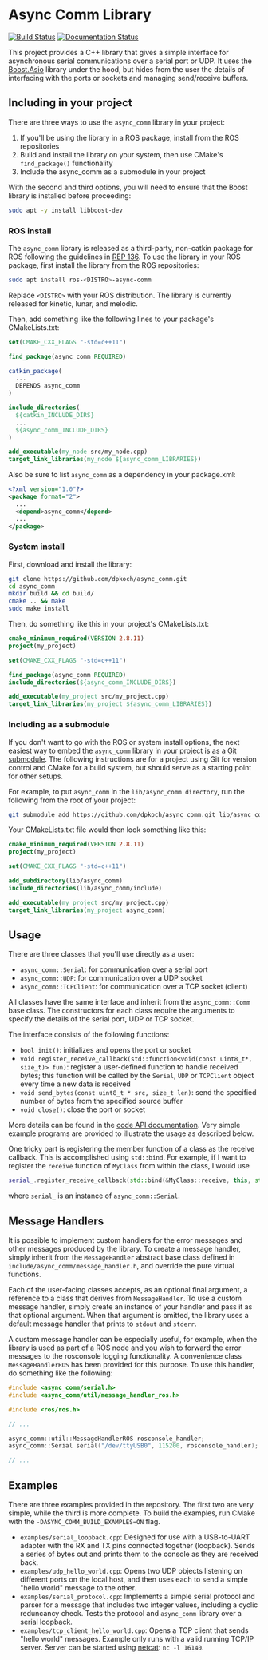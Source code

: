 # Async Comm Library

[![Build Status](http://build.ros.org/buildStatus/icon?job=Mdev__async_comm__ubuntu_bionic_amd64)](http://build.ros.org/job/Mdev__async_comm__ubuntu_bionic_amd64)
[![Documentation Status](https://codedocs.xyz/dpkoch/async_comm.svg)](https://codedocs.xyz/dpkoch/async_comm/)

This project provides a C++ library that gives a simple interface for asynchronous serial communications over a serial port or UDP.
It uses the [Boost.Asio](http://www.boost.org/doc/libs/master/doc/html/boost_asio.html) library under the hood, but hides from the user the details of interfacing with the ports or sockets and managing send/receive buffers.

## Including in your project

There are three ways to use the `async_comm` library in your project:

  1. If you'll be using the library in a ROS package, install from the ROS repositories
  2. Build and install the library on your system, then use CMake's `find_package()` functionality
  3. Include the async_comm as a submodule in your project

With the second and third options, you will need to ensure that the Boost library is installed before proceeding:

```bash
sudo apt -y install libboost-dev
```

### ROS install

The `async_comm` library is released as a third-party, non-catkin package for ROS following the guidelines in [REP 136](http://www.ros.org/reps/rep-0136.html). To use the library in your ROS package, first install the library from the ROS repositories:

```bash
sudo apt install ros-<DISTRO>-async-comm
```

Replace `<DISTRO>` with your ROS distribution. The library is currently released for kinetic, lunar, and melodic.

Then, add something like the following lines to your package's CMakeLists.txt:

```CMake
set(CMAKE_CXX_FLAGS "-std=c++11")

find_package(async_comm REQUIRED)

catkin_package(
  ...
  DEPENDS async_comm
)

include_directories(
  ${catkin_INCLUDE_DIRS}
  ...
  ${async_comm_INCLUDE_DIRS}
)

add_executable(my_node src/my_node.cpp)
target_link_libraries(my_node ${async_comm_LIBRARIES})
```

Also be sure to list `async_comm` as a dependency in your package.xml:

```XML
<?xml version="1.0"?>
<package format="2">
  ...
  <depend>async_comm</depend>
  ...
</package>
```

### System install

First, download and install the library:

```bash
git clone https://github.com/dpkoch/async_comm.git
cd async_comm
mkdir build && cd build/
cmake .. && make
sudo make install
```

Then, do something like this in your project's CMakeLists.txt:

```CMake
cmake_minimum_required(VERSION 2.8.11)
project(my_project)

set(CMAKE_CXX_FLAGS "-std=c++11")

find_package(async_comm REQUIRED)
include_directories(${async_comm_INCLUDE_DIRS})

add_executable(my_project src/my_project.cpp)
target_link_libraries(my_project ${async_comm_LIBRARIES})
```

### Including as a submodule

If you don't want to go with the ROS or system install options, the next easiest way to embed the `async_comm` library in your project is as a [Git submodule](https://git-scm.com/docs/gitsubmodules). The following instructions are for a project using Git for version control and CMake for a build system, but should serve as a starting point for other setups.

For example, to put `async_comm` in the `lib/async_comm directory`, run the following from the root of your project:

```bash
git submodule add https://github.com/dpkoch/async_comm.git lib/async_comm
```

Your CMakeLists.txt file would then look something like this:

```CMake
cmake_minimum_required(VERSION 2.8.11)
project(my_project)

set(CMAKE_CXX_FLAGS "-std=c++11")

add_subdirectory(lib/async_comm)
include_directories(lib/async_comm/include)

add_executable(my_project src/my_project.cpp)
target_link_libraries(my_project async_comm)
```

## Usage

There are three classes that you'll use directly as a user:

  - `async_comm::Serial`: for communication over a serial port
  - `async_comm::UDP`: for communication over a UDP socket
  - `async_comm::TCPClient`: for communication over a TCP socket (client)

All classes have the same interface and inherit from the `async_comm::Comm` base class.
The constructors for each class require the arguments to specify the details of the serial port, UDP or TCP socket.

The interface consists of the following functions:

  - `bool init()`: initializes and opens the port or socket
  - `void register_receive_callback(std::function<void(const uint8_t*, size_t)> fun)`: register a user-defined function to handle received bytes; this function will be called by the `Serial`, `UDP` or `TCPClient` object every time a new data is received
  - `void send_bytes(const uint8_t * src, size_t len)`: send the specified number of bytes from the specified source buffer
  - `void close()`: close the port or socket

More details can be found in the [code API documentation](https://codedocs.xyz/dpkoch/async_comm/).
Very simple example programs are provided to illustrate the usage as described below.

One tricky part is registering the member function of a class as the receive callback. This is accomplished using `std::bind`. For example, if I want to register the `receive` function of `MyClass` from within the class, I would use

```C++
serial_.register_receive_callback(std::bind(&MyClass::receive, this, std::placeholders::_1, std::placeholders::_2));
```

where `serial_` is an instance of `async_comm::Serial`.

## Message Handlers

It is possible to implement custom handlers for the error messages and other messages produced by the library. To create a message handler, simply inherit from the `MessageHandler` abstract base class defined in `include/async_comm/message_handler.h`, and override the pure virtual functions.

Each of the user-facing classes accepts, as an optional final argument, a reference to a class that derives from `MessageHandler`. To use a custom message handler, simply create an instance of your handler and pass it as that optional argument. When that argument is omitted, the library uses a default message handler that prints to `stdout` and `stderr`.

A custom message handler can be especially useful, for example, when the library is used as part of a ROS node and you wish to forward the error messages to the rosconsole logging functionality. A convenience class `MessageHandlerROS` has been provided for this purpose. To use this handler, do something like the following:

```C++
#include <async_comm/serial.h>
#include <async_comm/util/message_handler_ros.h>

#include <ros/ros.h>

// ...

async_comm::util::MessageHandlerROS rosconsole_handler;
async_comm::Serial serial("/dev/ttyUSB0", 115200, rosconsole_handler);

// ...
```

## Examples

There are three examples provided in the repository. The first two are very simple, while the third is more complete. To build the examples, run CMake with the `-DASYNC_COMM_BUILD_EXAMPLES=ON` flag.

  - `examples/serial_loopback.cpp`: Designed for use with a USB-to-UART adapter with the RX and TX pins connected together (loopback). Sends a series of bytes out and prints them to the console as they are received back.
  - `examples/udp_hello_world.cpp`: Opens two UDP objects listening on different ports on the local host, and then uses each to send a simple "hello world" message to the other.
  - `examples/serial_protocol.cpp`: Implements a simple serial protocol and parser for a message that includes two integer values, including a cyclic reduncancy check. Tests the protocol and `async_comm` library over a serial loopback.
  - `examples/tcp_client_hello_world.cpp`: Opens a TCP client that sends "hello world" messages. Example only runs with a valid running TCP/IP server. Server can be started using [netcat](https://en.wikipedia.org/wiki/Netcat): `nc -l 16140`.
